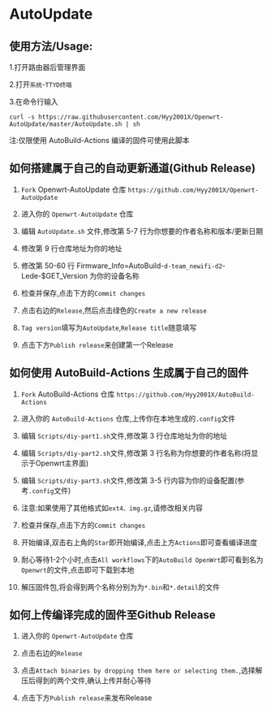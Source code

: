 # AutoUpdate
使用方法/Usage: 
-

1.打开路由器后管理界面

2.打开`系统`-`TTYD终端`

3.在命令行输入

`curl -s https://raw.githubusercontent.com/Hyy2001X/Openwrt-AutoUpdate/master/AutoUpdate.sh | sh`

注:仅限使用 AutoBuild-Actions 编译的固件可使用此脚本

如何搭建属于自己的自动更新通道(Github Release)
-

1. `Fork` Openwrt-AutoUpdate 仓库 `https://github.com/Hyy2001X/Openwrt-AutoUpdate`

2. 进入你的 `Openwrt-AutoUpdate` 仓库

3. 编辑 `AutoUpdate.sh` 文件,修改第 5-7 行为你想要的作者名称和版本/更新日期

4. 修改第 9 行仓库地址为你的地址

5. 修改第 50-60 行 Firmware_Info=AutoBuild-`d-team_newifi-d2`-Lede-$GET_Version 为你的设备名称

6. 检查并保存,点击下方的`Commit changes`

7. 点击右边的`Release`,然后点击绿色的`Create a new release`

8. `Tag version`填写为`AutoUpdate`,`Release title`随意填写

9. 点击下方`Publish release`来创建第一个Release

如何使用 AutoBuild-Actions 生成属于自己的固件
-

1. `Fork` AutoBuild-Actions 仓库 `https://github.com/Hyy2001X/AutoBuild-Actions`

2. 进入你的 `AutoBuild-Actions` 仓库,上传你在本地生成的`.config`文件

3. 编辑 `Scripts/diy-part1.sh`文件,修改第 3 行仓库地址为你的地址

4. 编辑 `Scripts/diy-part2.sh`文件,修改第 3 行名称为你想要的作者名称(将显示于Openwrt主界面)

5. 编辑 `Scripts/diy-part3.sh`文件,修改第 3-5 行内容为你的设备配置(参考`.config`文件)

5. 注意:如果使用了其他格式如`ext4、img.gz`,请修改相关内容

6. 检查并保存,点击下方的`Commit changes`

7. 开始编译,双击右上角的`Star`即开始编译,点击上方`Actions`即可查看编译进度

8. 耐心等待1-2个小时,点击`All workflows`下的`AutoBuild OpenWrt`即可看到名为`Openwrt`的文件,点击即可下载到本地

9. 解压固件包,将会得到两个名称分别为为`*.bin`和`*.detail`的文件

如何上传编译完成的固件至Github Release
-

1. 进入你的 `Openwrt-AutoUpdate` 仓库

2. 点击右边的`Release`

3. 点击`Attach binaries by dropping them here or selecting them.`,选择解压后得到的两个文件,确认上传并耐心等待

4. 点击下方`Publish release`来发布Release
